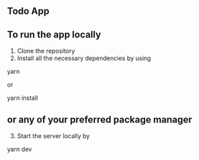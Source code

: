 ## Todo App

## To run the app locally

1. Clone the repository
2. Install all the necessary dependencies by using

yarn

or

yarn install

## or any of your preferred package manager

3. Start the server locally by

yarn dev
